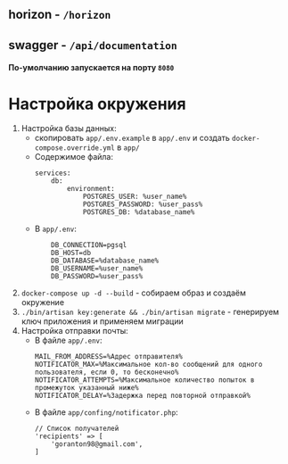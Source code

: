 horizon - `/horizon`
---------
swagger - `/api/documentation`
---------
 
#### По-умолчанию запускается на порту `8080`

# Настройка окружения
1) Настройка базы данных:
    - скопировать `app/.env.example` в `app/.env` и  создать `docker-compose.override.yml` в `app/`
    - Содержимое файла:
        ```
        services:
            db:
                environment:
                    POSTGRES_USER: %user_name%
                    POSTGRES_PASSWORD: %user_pass%
                    POSTGRES_DB: %database_name%
        ```
    - В `app/.env`:
        ``` 
            DB_CONNECTION=pgsql
            DB_HOST=db
            DB_DATABASE=%database_name%
            DB_USERNAME=%user_name%
            DB_PASSWORD=%user_pass%
        ```
2) `docker-compose up -d --build` - собираем образ и создаём окружение
3) `./bin/artisan key:generate && ./bin/artisan migrate` - генерируем ключ приложения и применяем миграции
4) Настройка отправки почты:
    - В файле `app/.env`:
        ```
        MAIL_FROM_ADDRESS=%Адрес отправителя%
        NOTIFICATOR_MAX=%Максимальное кол-во сообщений для одного пользователя, если 0, то бесконечно%
        NOTIFICATOR_ATTEMPTS=%Максимальное количество попыток в промежуток указанный ниже%
        NOTIFICATOR_DELAY=%Задержка перед повторной отправкой%
        ```
    - В файле `app/confing/notificator.php`:
        ```
        // Список получателей
        'recipients' => [
            'goranton98@gmail.com',
        ]
        ```
